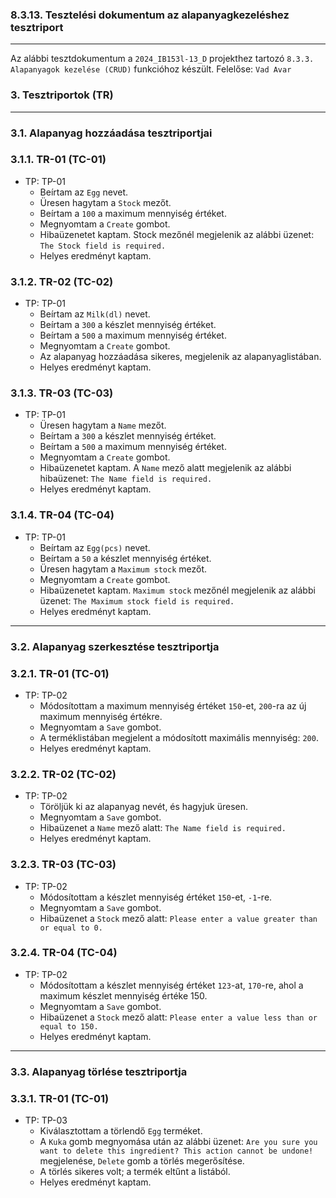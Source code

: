 ### 8.3.13. Tesztelési dokumentum az alapanyagkezeléshez tesztriport

---

Az alábbi tesztdokumentum a `2024_IB153l-13_D` projekthez tartozó `8.3.3. Alapanyagok kezelése (CRUD)` funkcióhoz készült. Felelőse: `Vad Avar`

### 3. Tesztriportok (TR)

---

### 3.1. Alapanyag hozzáadása tesztriportjai


### 3.1.1. TR-01 (TC-01)
* TP: TP-01
   * Beírtam az `Egg` nevet.
   * Üresen hagytam a `Stock` mezőt.
   * Beírtam a `100` a maximum mennyiség értéket.
   * Megnyomtam a `Create` gombot.
   * Hibaüzenetet kaptam. Stock mezőnél megjelenik az alábbi üzenet: `The Stock field is required.`
   * Helyes eredményt kaptam.

### 3.1.2. TR-02 (TC-02)
* TP: TP-01
   * Beírtam az `Milk(dl)` nevet.
   * Beírtam a `300` a készlet mennyiség értéket.
   * Beírtam a `500` a maximum mennyiség értéket.
   * Megnyomtam a `Create` gombot.
   * Az alapanyag hozzáadása sikeres, megjelenik az alapanyaglistában.
   * Helyes eredményt kaptam.


### 3.1.3. TR-03 (TC-03)
* TP: TP-01
   * Üresen hagytam a `Name` mezőt.
   * Beírtam a `300` a készlet mennyiség értéket.
   * Beírtam a `500` a maximum mennyiség értéket.
   * Megnyomtam a `Create` gombot.
   * Hibaüzenetet kaptam. A `Name` mező alatt megjelenik az alábbi hibaüzenet: `The Name field is required.`
   * Helyes eredményt kaptam.


### 3.1.4. TR-04 (TC-04)
* TP: TP-01
   * Beírtam az `Egg(pcs)` nevet.
   * Beírtam a `50` a készlet mennyiség értéket.
   * Üresen hagytam a `Maximum stock` mezőt.
   * Megnyomtam a `Create` gombot.
   * Hibaüzenetet kaptam. `Maximum stock` mezőnél megjelenik az alábbi üzenet: `The Maximum stock field is required.` 
   * Helyes eredményt kaptam.


---


### 3.2. Alapanyag szerkesztése tesztriportja
### 3.2.1. TR-01 (TC-01)
* TP: TP-02
  * Módosítottam a maximum mennyiség értéket `150`-et, `200`-ra az új maximum mennyiség értékre.
  * Megnyomtam a `Save` gombot.
  * A terméklistában megjelent a módosított maximális mennyiség: `200`.
  * Helyes eredményt kaptam.


### 3.2.2. TR-02 (TC-02)
* TP: TP-02
  * Töröljük ki az alapanyag nevét, és hagyjuk üresen.
  * Megnyomtam a `Save` gombot.
  * Hibaüzenet a `Name` mező alatt: `The Name field is required.`
  * Helyes eredményt kaptam.



### 3.2.3. TR-03 (TC-03)
* TP: TP-02
  * Módosítottam a készlet mennyiség értéket `150`-et, `-1`-re.
  * Megnyomtam a `Save` gombot.
  * Hibaüzenet a `Stock` mező alatt: `Please enter a value greater than or equal to 0.`


### 3.2.4. TR-04 (TC-04)
* TP: TP-02
  * Módosítottam a készlet mennyiség értéket `123`-at, `170`-re, ahol a maximum készlet mennyiség értéke 150.
  * Megnyomtam a `Save` gombot.
  * Hibaüzenet a `Stock` mező alatt: `Please enter a value less than or equal to 150.`
  * Helyes eredményt kaptam.

---

### 3.3. Alapanyag törlése tesztriportja
### 3.3.1. TR-01 (TC-01)
* TP: TP-03
   * Kiválasztottam a törlendő `Egg` terméket.
   * A `Kuka` gomb megnyomása után az alábbi üzenet: `Are you sure you want to delete this ingredient? This action cannot be undone!` megjelenése, `Delete` gomb a törlés megerősítése.
   * A törlés sikeres volt; a termék eltűnt a listából.
   * Helyes eredményt kaptam.
